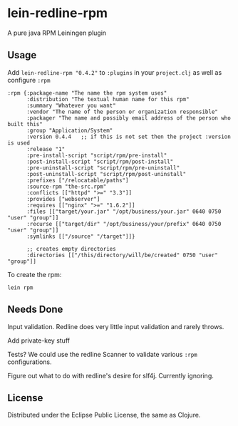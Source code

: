 # lein-redline-rpm

A pure java RPM Leiningen plugin

## Usage

Add `lein-redline-rpm "0.4.2"` to `:plugins` in your `project.clj` as well as
configure `:rpm`

```
:rpm {:package-name "The name the rpm system uses"
      :distribution "The textual human name for this rpm"
      :summary "Whatever you want"
      :vendor "The name of the person or organization responsible"
      :packager "The name and possibly email address of the person who built this"
      :group "Application/System"
      :version 0.4.4   ;; if this is not set then the project :version is used
      :release "1"
      :pre-install-script "script/rpm/pre-install"
      :post-install-script "script/rpm/post-install"
      :pre-uninstall-script "script/rpm/pre-uninstall"
      :post-uninstall-script "script/rpm/post-uninstall"
      :prefixes ["/relocatable/paths"]
      :source-rpm "the-src.rpm"
      :conflicts [["httpd" ">=" "3.3"]]
      :provides ["webserver"]
      :requires [["nginx" ">=" "1.6.2"]]
      :files [["target/your.jar" "/opt/business/your.jar" 0640 0750 "user" "group"]]
      :recurse [["target/dir" "/opt/business/your/prefix" 0640 0750 "user" "group"]]
      :symlinks [["/source" "/target"]]}

      ;; creates empty directories
      :directories [["/this/directory/will/be/created" 0750 "user" "group"]]
```

To create the rpm:

```
lein rpm
```

## Needs Done

Input validation. Redline does very little input validation and rarely throws.

Add private-key stuff

Tests? We could use the redline Scanner to validate various `:rpm` configurations.

Figure out what to do with redline's desire for slf4j. Currently ignoring.

## License

Distributed under the Eclipse Public License, the same as Clojure.

